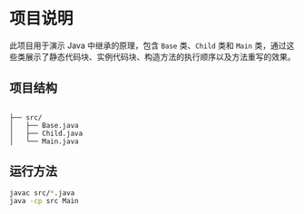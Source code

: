 # 项目说明

此项目用于演示 Java 中继承的原理，包含 `Base` 类、`Child` 类和 `Main` 类，通过这些类展示了静态代码块、实例代码块、构造方法的执行顺序以及方法重写的效果。

## 项目结构

```plaintext

├── src/
│   ├── Base.java
│   ├── Child.java
│   └── Main.java
```

## 运行方法

```bash
javac src/*.java
java -cp src Main
```

